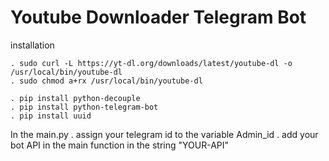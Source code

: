 # Youtube Downloader Telegram Bot



installation 

	. sudo curl -L https://yt-dl.org/downloads/latest/youtube-dl -o /usr/local/bin/youtube-dl
	. sudo chmod a+rx /usr/local/bin/youtube-dl

	. pip install python-decouple
	. pip install python-telegram-bot
	. pip install uuid

In the main.py
    . assign your telegram id to the variable Admin_id
    . add your bot API in the main function in the string "YOUR-API"

